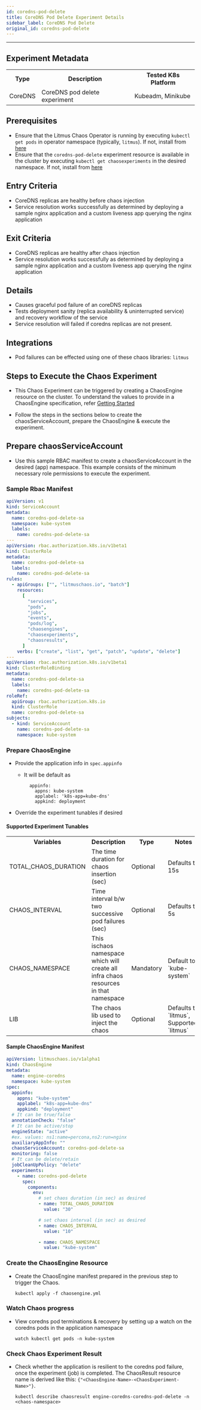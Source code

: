 ```yaml
---
id: coredns-pod-delete
title: CoreDNS Pod Delete Experiment Details
sidebar_label: CoreDNS Pod Delete
original_id: coredns-pod-delete
---
```


---

## Experiment Metadata

<table>
  <tr>
    <th> Type </th>
    <th> Description </th>
    <th> Tested K8s Platform </th>
  </tr>
  <tr>
    <td> CoreDNS </td>
    <td> CoreDNS pod delete experiment </td>
    <td> Kubeadm, Minikube </td>
  </tr>
</table>

## Prerequisites

- Ensure that the Litmus Chaos Operator is running by executing `kubectl get pods` in operator namespace (typically, `litmus`). If not, install from [here](https://docs.litmuschaos.io/docs/getstarted/#install-litmus)
- Ensure that the `coredns-pod-delete` experiment resource is available in the cluster by executing `kubectl get chaosexperiments` in the desired namespace. If not, install from [here](https://hub.litmuschaos.io/api/chaos?file=charts/coredns/coredns-pod-delete/experiment.yaml)

## Entry Criteria

- CoreDNS replicas are healthy before chaos injection
- Service resolution works successfully as determined by deploying a sample nginx application and a custom liveness app querying the nginx application

## Exit Criteria

- CoreDNS replicas are healthy after chaos injection
- Service resolution works successfully as determined by deploying a sample nginx application and a custom liveness app querying the nginx application

## Details

- Causes graceful pod failure of an coreDNS replicas
- Tests deployment sanity (replica availability & uninterrupted service) and recovery workflow of the service
- Service resolution will failed if coredns replicas are not present.

## Integrations

- Pod failures can be effected using one of these chaos libraries: `litmus`

## Steps to Execute the Chaos Experiment

- This Chaos Experiment can be triggered by creating a ChaosEngine resource on the cluster. To understand the values to provide in a ChaosEngine specification, refer [Getting Started](getstarted.md/#prepare-chaosengine)

- Follow the steps in the sections below to create the chaosServiceAccount, prepare the ChaosEngine & execute the experiment.

## Prepare chaosServiceAccount

- Use this sample RBAC manifest to create a chaosServiceAccount in the desired (app) namespace. This example consists of the minimum necessary role permissions to execute the experiment.

### Sample Rbac Manifest

[embedmd]: # "https://raw.githubusercontent.com/litmuschaos/chaos-charts/master/charts/coredns/coredns-pod-delete/rbac.yaml yaml"

```yaml
apiVersion: v1
kind: ServiceAccount
metadata:
  name: coredns-pod-delete-sa
  namespace: kube-system
  labels:
    name: coredns-pod-delete-sa
---
apiVersion: rbac.authorization.k8s.io/v1beta1
kind: ClusterRole
metadata:
  name: coredns-pod-delete-sa
  labels:
    name: coredns-pod-delete-sa
rules:
  - apiGroups: ["", "litmuschaos.io", "batch"]
    resources:
      [
        "services",
        "pods",
        "jobs",
        "events",
        "pods/log",
        "chaosengines",
        "chaosexperiments",
        "chaosresults",
      ]
    verbs: ["create", "list", "get", "patch", "update", "delete"]
---
apiVersion: rbac.authorization.k8s.io/v1beta1
kind: ClusterRoleBinding
metadata:
  name: coredns-pod-delete-sa
  labels:
    name: coredns-pod-delete-sa
roleRef:
  apiGroup: rbac.authorization.k8s.io
  kind: ClusterRole
  name: coredns-pod-delete-sa
subjects:
  - kind: ServiceAccount
    name: coredns-pod-delete-sa
    namespace: kube-system
```

### Prepare ChaosEngine

- Provide the application info in `spec.appinfo`

  - It will be default as
    ```
      appinfo:
        appns: kube-system
        applabel: 'k8s-app=kube-dns'
        appkind: deployment
    ```

- Override the experiment tunables if desired

#### Supported Experiment Tunables

<table>
  <tr>
    <th> Variables </th>
    <th> Description  </th>
    <th> Type </th>
    <th> Notes </th>
  </tr>
  <tr>
    <td> TOTAL_CHAOS_DURATION </td>
    <td> The time duration for chaos insertion (sec) </td>
    <td> Optional </td>
    <td> Defaults to 15s </td>
  </tr>
  <tr>
    <td> CHAOS_INTERVAL </td>
    <td> Time interval b/w two successive pod failures (sec) </td>
    <td> Optional </td>
    <td> Defaults to 5s </td>
  </tr> 
  <tr>
    <td> CHAOS_NAMESPACE </td>
    <td> This ischaos namespace which will create all infra chaos resources in that namespace </td>
    <td> Mandatory </td>
    <td> Default to `kube-system` </td>
  </tr>
  <tr>
    <td> LIB  </td>
    <td> The chaos lib used to inject the chaos </td>
    <td> Optional  </td>
    <td> Defaults to `litmus`, Supported: `litmus` </td>
  </tr>
</table>

#### Sample ChaosEngine Manifest

[embedmd]: # "https://raw.githubusercontent.com/litmuschaos/chaos-charts/master/charts/coredns/coredns-pod-delete/engine.yaml yaml"

```yaml
apiVersion: litmuschaos.io/v1alpha1
kind: ChaosEngine
metadata:
  name: engine-coredns
  namespace: kube-system
spec:
  appinfo:
    appns: "kube-system"
    applabel: "k8s-app=kube-dns"
    appkind: "deployment"
  # It can be true/false
  annotationCheck: "false"
  # It can be active/stop
  engineState: "active"
  #ex. values: ns1:name=percona,ns2:run=nginx
  auxiliaryAppInfo: ""
  chaosServiceAccount: coredns-pod-delete-sa
  monitoring: false
  # It can be delete/retain
  jobCleanUpPolicy: "delete"
  experiments:
    - name: coredns-pod-delete
      spec:
        components:
          env:
            # set chaos duration (in sec) as desired
            - name: TOTAL_CHAOS_DURATION
              value: "30"

            # set chaos interval (in sec) as desired
            - name: CHAOS_INTERVAL
              value: "10"

            - name: CHAOS_NAMESPACE
              value: "kube-system"
```

### Create the ChaosEngine Resource

- Create the ChaosEngine manifest prepared in the previous step to trigger the Chaos.

  `kubectl apply -f chaosengine.yml`

### Watch Chaos progress

- View coredns pod terminations & recovery by setting up a watch on the coredns pods in the application namespace

  `watch kubectl get pods -n kube-system`

### Check Chaos Experiment Result

- Check whether the application is resilient to the coredns pod failure, once the experiment (job) is completed. The ChaosResult resource name is derived like this: `{"<ChaosEngine-Name>-<ChaosExperiment-Name>"}`.

  `kubectl describe chaosresult engine-coredns-coredns-pod-delete -n <chaos-namespace>`

